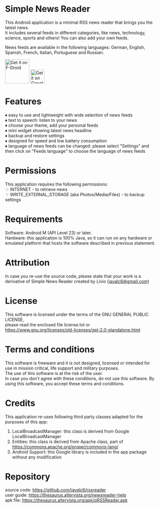 Simple News Reader
==================

This Android application is a minimal RSS news reader that brings you the latest news. \
It includes several feeds in different categories, like news, technology, science, sports and others! You can also add your own feeds. 

News feeds are available in the following languages: German, English, Spanish, French, Italian, Portuguese and Russian. 

[<img src="https://fdroid.gitlab.io/artwork/badge/get-it-on.png"
     alt="Get it on F-Droid"
     height="80">](https://f-droid.org/packages/livio.rssreader/)
[<img src="https://play.google.com/intl/en/badges/images/badge_new.png"
     alt="Get it on Google Play"
     height="46">](https://play.google.com/store/apps/details?id=livio.rssreader)     

Features
========
♦ easy to use and lightweight with wide selection of news feeds \
♦ text to speech: listen to your news \
♦ choose your theme, add your personal feeds \
♦ mini widget showing latest news headline \
♦ backup and restore settings \
♦ designed for speed and low battery consumption \
♦ language of news feeds can be changed: please select "Settings" and then click on "Feeds language" to choose the language of news feeds 


Permissions
===========
This application requires the following permissions: \
♢ INTERNET - to retrieve news \
♢ WRITE_EXTERNAL_STORAGE (aka Photos/Media/Files) - to backup settings


Requirements
============
Software: Android M (API Level 23) or later.\
Hardware: this application is 100% Java, so it can run on any hardware or emulated platform that hosts the software described in previous statement.


Attribution
===========
In case you re-use the source code, please state that your work is a derivative of Simple News Reader created by Livio (javalc6@gmail.com)


License
=======
This software is licensed under the terms of the GNU GENERAL PUBLIC LICENSE,\
please read the enclosed file license.txt or https://www.gnu.org/licenses/old-licenses/gpl-2.0-standalone.html


Terms and conditions
====================
This software is freeware and it is not designed, licensed or intended for use in mission critical, life support and military purposes.\
The use of this software is at the risk of the user.\
In case you don't agree with these conditions, do not use this software. By using this software, you accept these terms and conditions.


Credits
=======
This application re-uses following third party classes adapted for the purposes of this app: 
1) LocalBroadcastManager: this class is derived from Google LocalBroadcastManager
2) Entities: this class is derived from Apache class, part of https://commons.apache.org/proper/commons-lang/ 
3) Android Support: this Google library is included in the app package without any modification 


Repository
==========
source code: https://github.com/javalc6/rssreader \
user guide: https://thesaurus.altervista.org/newsreader-help \
apk file: https://thesaurus.altervista.org/apk/pRSSReader.apk
